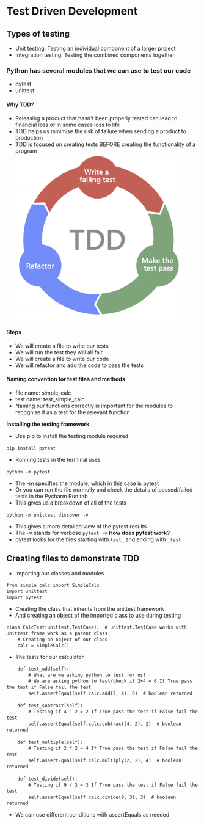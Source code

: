 # Test Driven Development
## Types of testing
- Unit testing: Testing an individual component of a larger project
- Integration testing: Testing the combined components together
### Python has several modules that we can use to test our code
- pytest
- unittest
#### Why TDD?
- Releasing a product that hasn't been properly tested can lead to financial loss or in some cases loss to life
- TDD helps us minimise the risk of failure when sending a product to production
- TDD is focused on creating tests BEFORE creating the functionality of a program
![TDD Diagram](TDD_image.png)
#### Steps
- We will create a file to write our tests
- We will run the test they will all fair
- We will create a file to write our code
- We will refactor and add the code to pass the tests
#### Naming convention for test files and methods
- file name: simple_calc
- test name: test_simple_calc
- Naming our functions correctly is important for the modules to recognise it as a test for the relevant function

**Installing the testing framework**
- Use pip to install the testing module required

```pip install pytest```
- Running tests in the terminal uses

```python -m pytest```
- The -m specifies the module, which in this case is pytest
- Or you can run the file normally and check the details of passed/failed tests in the Pycharm Run tab
- This gives us a breakdown of all of the tests

```python -m unittest discover -v```
- This  gives a more detailed view of the pytest results
- The -v stands for verbose
```pytest -v```
**How does pytest work?**
- pytest looks for the files starting with ```test_``` and ending with ```_test```
## Creating files to demonstrate TDD
- Importing our classes and modules
```
from simple_calc import SimpleCalc
import unittest
import pytest
```
- Creating the class that inherits from the unittest framework
- And creating an object of the imported class to use during testing
```
class CalcTest(unittest.TestCase):  # unittest.TestCase works with unittest frame work as a parent class
    # Creating an object of our class
    calc = SimpleCalc()
```
- The tests for our calculator
```
    def test_add(self):
        # What are we asking python to test for us?
        # We are asking python to test/check if 2+4 = 6 If True pass the test if False fail the test
        self.assertEqual(self.calc.add(2, 4), 6)  # boolean returned

    def test_subtract(self):
        # Testing if 4 - 2 = 2 If True pass the test if False fail the test
        self.assertEqual(self.calc.subtract(4, 2), 2)  # boolean returned

    def test_multiple(self):
        # Testing if 2 * 2 = 4 If True pass the test if False fail the test
        self.assertEqual(self.calc.multiply(2, 2), 4)  # boolean returned

    def test_divide(self):
        # Testing if 9 / 3 = 3 If True pass the test if False fail the test
        self.assertEqual(self.calc.divide(9, 3), 3)  # boolean returned
```
- We can use different conditions with assertEquals as needed